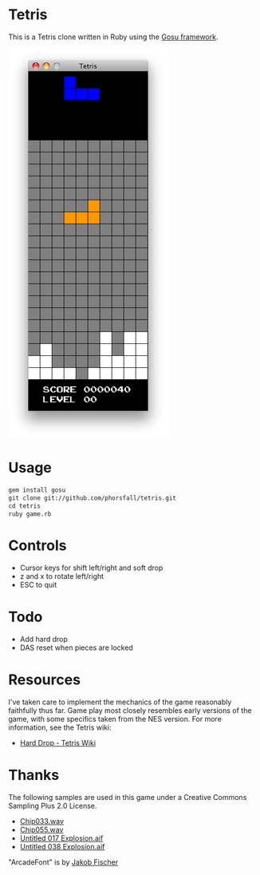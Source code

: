 # Tetris

This is a Tetris clone written in Ruby using the [Gosu framework](http://code.google.com/p/gosu/).

![Screenshot](https://github.com/phorsfall/tetris/raw/master/assets/screens/screen1.png)

# Usage

    gem install gosu
    git clone git://github.com/phorsfall/tetris.git
    cd tetris
    ruby game.rb

# Controls

* Cursor keys for shift left/right and soft drop
* z and x to rotate left/right
* ESC to quit

# Todo

* Add hard drop
* DAS reset when pieces are locked

# Resources

I've taken care to implement the mechanics of the game reasonably faithfully thus far. Game play most closely resembles early versions of the game, with some specifics taken from the NES version. For more information, see the Tetris wiki:

* [Hard Drop - Tetris Wiki](http://harddrop.com/wiki/index.php?title=Main_Page)

# Thanks

The following samples are used in this game under a Creative Commons Sampling Plus 2.0 License.

* [Chip033.wav](http://www.freesound.org/samplesViewSingle.php?id=31870)
* [Chip055.wav](http://www.freesound.org/samplesViewSingle.php?id=32955)
* [Untitled 017 Explosion.aif](http://www.freesound.org/samplesViewSingle.php?id=97403)
* [Untitled 038 Explosion.aif](http://www.freesound.org/samplesViewSingle.php?id=97422)

"ArcadeFont" is by [Jakob Fischer](www.pizzadude.dk)
